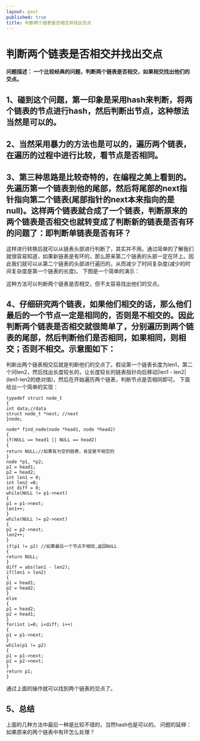 ```yaml
---
layout: post
published: true
title: 判断两个链表是否相交并找出交点
---
```

# 判断两个链表是否相交并找出交点

**问题描述：
一个比较经典的问题，判断两个链表是否相交，如果相交找出他们的交点。**

## 1、碰到这个问题，第一印象是采用hash来判断，将两个链表的节点进行hash，然后判断出节点，这种想法当然是可以的。

## 2、当然采用暴力的方法也是可以的，遍历两个链表，在遍历的过程中进行比较，看节点是否相同。

## 3、第三种思路是比较奇特的，在编程之美上看到的。先遍历第一个链表到他的尾部，然后将尾部的next指针指向第二个链表(尾部指针的next本来指向的是null)。这样两个链表就合成了一个链表，判断原来的两个链表是否相交也就转变成了判断新的链表是否有环的问题了：即判断单链表是否有环？

这样进行转换后就可以从链表头部进行判断了，其实并不用。通过简单的了解我们就很容易知道，如果新链表是有环的，那么原来第二个链表的头部一定在环上。因此我们就可以从第二个链表的头部进行遍历的，从而减少了时间复杂度(减少的时间复杂度是第一个链表的长度)。
下图是一个简单的演示：

这种方法可以判断两个链表是否相交，但不太容易找出他们的交点。

## 4、仔细研究两个链表，如果他们相交的话，那么他们最后的一个节点一定是相同的，否则是不相交的。因此判断两个链表是否相交就很简单了，分别遍历到两个链表的尾部，然后判断他们是否相同，如果相同，则相交；否则不相交。示意图如下：


判断出两个链表相交后就是判断他们的交点了。假设第一个链表长度为len1，第二个问len2，然后找出长度较长的，让长度较长的链表指针向后移动|len1 - len2| (len1-len2的绝对值)，然后在开始遍历两个链表，判断节点是否相同即可。
下面给出一个简单的实现：

    typedef struct node_t
    {
    int data;//data
    struct node_t *next; //next
    }node;

    node* find_node(node *head1, node *head2)
    {
    if(NULL == head1 || NULL == head2)
    {
    return NULL;//如果有为空的链表，肯定是不相交的
    }
    node *p1, *p2;
    p1 = head1;
    p2 = head2;
    int len1 = 0;
    int len2 =0;
    int diff = 0;
    while(NULL != p1->next)
    {
    p1 = p1->next;
    len1++;
    }
    while(NULL != p2->next)
    {
    p2 = p2->next;
    len2++;
    }
    if(p1 != p2) //如果最后一个节点不相同,返回NULL
    {
    return NULL;
    }
    diff = abs(len1 - len2);
    if(len1 > len2)
    {
    p1 = head1;
    p2 = head2;
    }
    else
    {
    p1 = head2;
    p2 = head1;
    }
    for(int i=0; i<diff; i++)
    {
    p1 = p1->next;
    }
    while(p1 != p2)
    {
    p1 = p1->next;
    p2 = p2->next;
    }
    return p1;
    }

通过上面的操作就可以找到两个链表的交点了。

## 5、总结

上面的几种方法中最后一种是比较不错的，当然hash也是可以的。
问题的延伸：
如果原来的两个链表中有环怎么处理？
